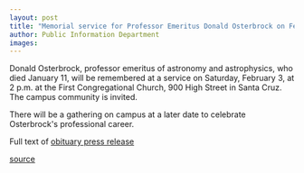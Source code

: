 ```yaml
---
layout: post
title: "Memorial service for Professor Emeritus Donald Osterbrock on Feb. 3"
author: Public Information Department
images:
---
```


Donald Osterbrock, professor emeritus of astronomy and astrophysics, who died January 11, will be remembered at a service on Saturday, February 3, at 2 p.m. at the First Congregational Church, 900 High Street in Santa Cruz. The campus community is invited.

There will be a gathering on campus at a later date to celebrate Osterbrock's professional career.

Full text of [obituary press release][1]

[1]: http://www.ucsc.edu/news_events/press_releases/text.asp?pid=1012

[source](http://www1.ucsc.edu/currents/06-07/01-29/osterbrock.asp "Permalink to osterbrock")
